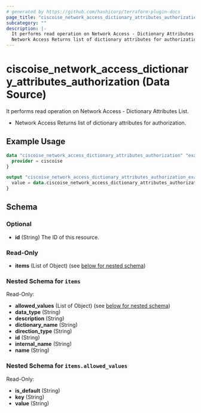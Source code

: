```yaml
---
# generated by https://github.com/hashicorp/terraform-plugin-docs
page_title: "ciscoise_network_access_dictionary_attributes_authorization Data Source - terraform-provider-ciscoise"
subcategory: ""
description: |-
  It performs read operation on Network Access - Dictionary Attributes List.
  Network Access Returns list of dictionary attributes for authorization.
---
```


# ciscoise_network_access_dictionary_attributes_authorization (Data Source)

It performs read operation on Network Access - Dictionary Attributes List.

- Network Access Returns list of dictionary attributes for authorization.

## Example Usage

```terraform
data "ciscoise_network_access_dictionary_attributes_authorization" "example" {
  provider = ciscoise
}

output "ciscoise_network_access_dictionary_attributes_authorization_example" {
  value = data.ciscoise_network_access_dictionary_attributes_authorization.example.items
}
```

<!-- schema generated by tfplugindocs -->
## Schema

### Optional

- **id** (String) The ID of this resource.

### Read-Only

- **items** (List of Object) (see [below for nested schema](#nestedatt--items))

<a id="nestedatt--items"></a>
### Nested Schema for `items`

Read-Only:

- **allowed_values** (List of Object) (see [below for nested schema](#nestedobjatt--items--allowed_values))
- **data_type** (String)
- **description** (String)
- **dictionary_name** (String)
- **direction_type** (String)
- **id** (String)
- **internal_name** (String)
- **name** (String)

<a id="nestedobjatt--items--allowed_values"></a>
### Nested Schema for `items.allowed_values`

Read-Only:

- **is_default** (String)
- **key** (String)
- **value** (String)


